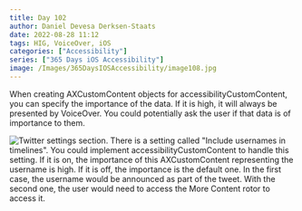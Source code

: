 ```yaml
---
title: Day 102
author: Daniel Devesa Derksen-Staats
date: 2022-08-28 11:12
tags: HIG, VoiceOver, iOS
categories: ["Accessibility"]
series: ["365 Days iOS Accessibility"]
image: /Images/365DaysIOSAccessibility/image108.jpg
---
```


When creating AXCustomContent objects for accessibilityCustomContent, you can specify the importance of the data. If it is high, it will always be presented by VoiceOver. You could potentially ask the user if that data is of importance to them.

![Twitter settings section. There is a setting called "Include usernames in timelines". You could implement accessibilityCustomContent to handle this setting. If it is on, the importance of this AXCustomContent representing the username is high. If it is off, the importance is the default one. In the first case, the username would be announced as part of the tweet. With the second one, the user would need to access the More Content rotor to access it.](/Images/365DaysIOSAccessibility/image108.jpg)

